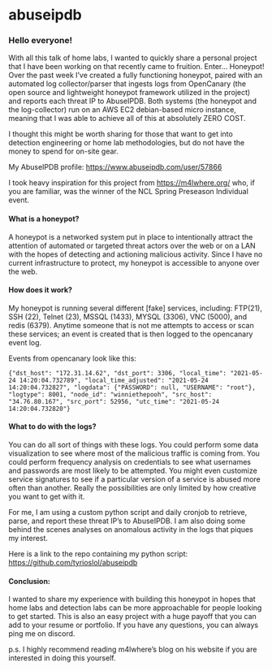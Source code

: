 # abuseipdb

### Hello everyone!

With all this talk of home labs, I wanted to quickly share a personal project that I have been working on that recently came to fruition. Enter… Honeypot!
Over the past week I’ve created a fully functioning honeypot, paired with an automated log collector/parser that ingests logs from OpenCanary (the open source and lightweight honeypot framework utilized in the project) and reports each threat IP to AbuseIPDB. Both systems (the honeypot and the log-collector) run on an AWS EC2 debian-based micro instance, meaning that I was able to achieve all of this at absolutely ZERO COST.

I thought this might be worth sharing for those that want to get into detection engineering or home lab methodologies, but do not have the money to spend for on-site gear.

My AbuseIPDB profile: https://www.abuseipdb.com/user/57866

I took heavy inspiration for this project from https://m4lwhere.org/ who, if you are familiar, was the winner of the NCL Spring Preseason Individual event.

#### What is a honeypot?

A honeypot is a networked system put in place to intentionally attract the attention of automated or targeted threat actors over the web or on a LAN with the hopes of detecting and actioning malicious activity. Since I have no current infrastructure to protect, my honeypot is accessible to anyone over the web.

#### How does it work?

My honeypot is running several different [fake] services, including: FTP(21), SSH (22), Telnet (23), MSSQL (1433), MYSQL (3306), VNC (5000), and redis (6379). Anytime someone that is not me attempts to access or scan these services; an event is created that is then logged to the opencanary event log. 

Events from opencanary look like this: 

```
{"dst_host": "172.31.14.62", "dst_port": 3306, "local_time": "2021-05-24 14:20:04.732789", "local_time_adjusted": "2021-05-24 14:20:04.732827", "logdata": {"PASSWORD": null, "USERNAME": "root"}, "logtype": 8001, "node_id": "winniethepooh", "src_host": "34.76.80.167", "src_port": 52956, "utc_time": "2021-05-24 14:20:04.732820"}
```

#### What to do with the logs? 

You can do all sort of things with these logs. You could perform some data visualization to see where most of the malicious traffic is coming from. You could perform frequency analysis on credentials to see what usernames and passwords are most likely to be attempted. You might even customize service signatures to see if a particular version of a service is abused more often than another. Really the possibilities are only limited by how creative you want to get with it. 

For me, I am using a custom python script and daily cronjob to retrieve, parse, and report these threat IP’s to AbuseIPDB. I am also doing some behind the scenes analyses on anomalous activity in the logs that piques my interest. 

Here is a link to the repo containing my python script: https://github.com/tyrioslol/abuseipdb

#### Conclusion: 

I wanted to share my experience with building this honeypot in hopes that home labs and detection labs can be more approachable for people looking to get started. This is also an easy project with a huge payoff that you can add to your resume or portfolio. 
If you have any questions, you can always ping me on discord. 

p.s. I highly recommend reading m4lwhere’s blog on his website if you are interested in doing this yourself.

